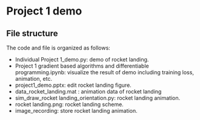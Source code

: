 # Project 1 demo

## File structure
The code and file is organized as follows:
* Individual Project 1_demo.py: demo of rocket landing.
* Project 1 gradient based algorithms and differentiable programming.ipynb: visualize the result of demo including training loss, animation, etc.
* project1_demo.pptx: edit rocket landing figure.
* data_rocket_landing.mat : animation data of rocket landing
* sim_draw_rocket landing_orientation.py: rocket landing animation.
* rocket landing.png: rocket landing scheme.
* image_recording: store rocket landing animation.
